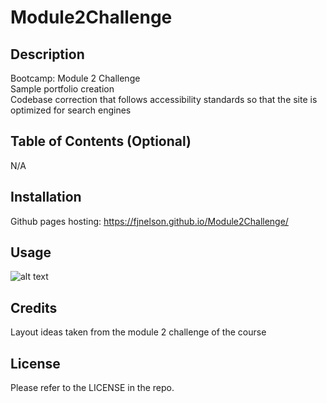 # Module2Challenge
## Description

Bootcamp: Module 2 Challenge <br />
Sample portfolio creation <br />
Codebase correction that follows accessibility standards so that the site is optimized for search engines

## Table of Contents (Optional)

N/A

## Installation

Github pages hosting: https://fjnelson.github.io/Module2Challenge/

## Usage

![alt text](placeholder)

## Credits

Layout ideas taken from the module 2 challenge of the course

## License

Please refer to the LICENSE in the repo.